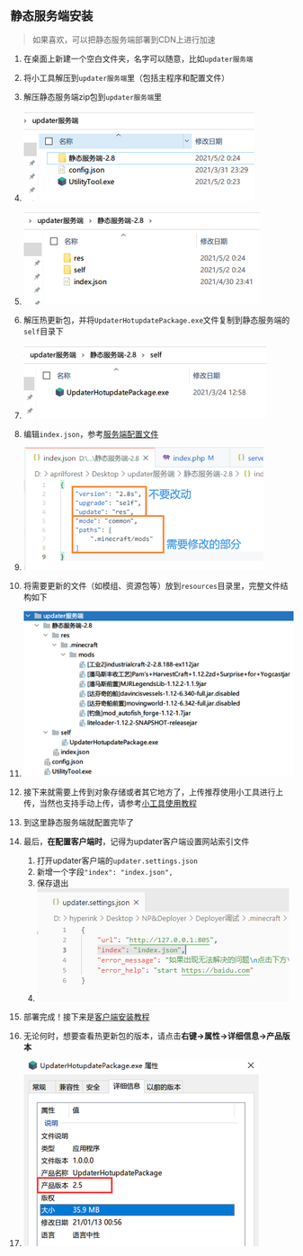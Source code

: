 ## 静态服务端安装

> 如果喜欢，可以把静态服务端部署到CDN上进行加速

1. 在桌面上新建一个空白文件夹，名字可以随意，比如`updater服务端`
2. 将小工具解压到`updater服务端`里（包括主程序和配置文件）
3. 解压静态服务端zip包到`updater服务端`里
4. ![static_server](静态服务端安装/static_server.png)
5. ![static-server](静态服务端安装/static-server.png)
6. 解压热更新包，并将`UpdaterHotupdatePackage.exe`文件复制到静态服务端的`self`目录下
7. ![static-server-hu-package](静态服务端安装/static-server-hu-package.png)
8. 编辑`index.json`，参考[服务端配置文件](服务端配置文件.md ':target=_blank')
9. ![static-server-index-json](静态服务端安装/static-server-index-json.png)
10. 将需要更新的文件（如模组、资源包等）放到`resources`目录里，完整文件结构如下
11. ![file_structure_s](静态服务端安装/file_structure_s.png)
12. 接下来就需要上传到对象存储或者其它地方了，上传推荐使用小工具进行上传，当然也支持手动上传，请参考[小工具使用教程](小工具使用教程.md ':target=_blank')
13. 到这里静态服务端就配置完毕了
14. 最后，**在配置客户端时**，记得为updater客户端设置网站索引文件

    1. 打开updater客户端的`updater.settings.json`
    2. 新增一个字段`"index": "index.json",`
    3. 保存退出
    4. ![modifying-index](静态服务端安装/modifying-index.png)
15. 部署完成！接下来是[客户端安装教程](客户端安装教程.md)
16. 无论何时，想要查看热更新包的版本，请点击**右键->属性->详细信息->产品版本**
17. ![inspect-version](静态服务端安装/inspect-version.png)
